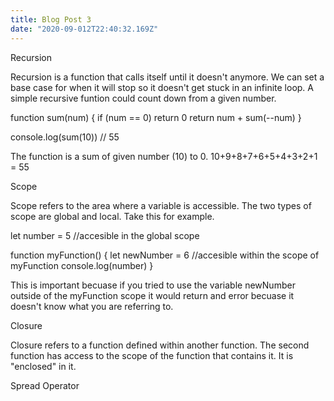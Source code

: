 ```yaml
---
title: Blog Post 3
date: "2020-09-012T22:40:32.169Z"
---
```


Recursion

Recursion is a function that calls itself until it doesn't anymore. We can set a base case for when it will stop so it doesn't get stuck in an infinite loop. A simple recursive funtion could count down from a given number. 

function sum(num) {
    if (num == 0) return 0
    return num + sum(--num)
}

console.log(sum(10)) // 55

The function is a sum of given number (10) to 0. 10+9+8+7+6+5+4+3+2+1 = 55

Scope

Scope refers to the area where a variable is accessible. The two types of scope are global and local. Take this for example.

let number = 5 //accesible in the global scope

function myFunction() {
    let newNumber = 6 //accesible within the scope of myFunction
    console.log(number)
}

This is important becuase if you tried to use the variable newNumber outside of the myFunction scope it would return and error becuase it doesn't know what you are referring to.

Closure

Closure refers to a function defined within another function. The second function has access to the scope of the function that contains it. It is "enclosed" in it. 

Spread Operator


